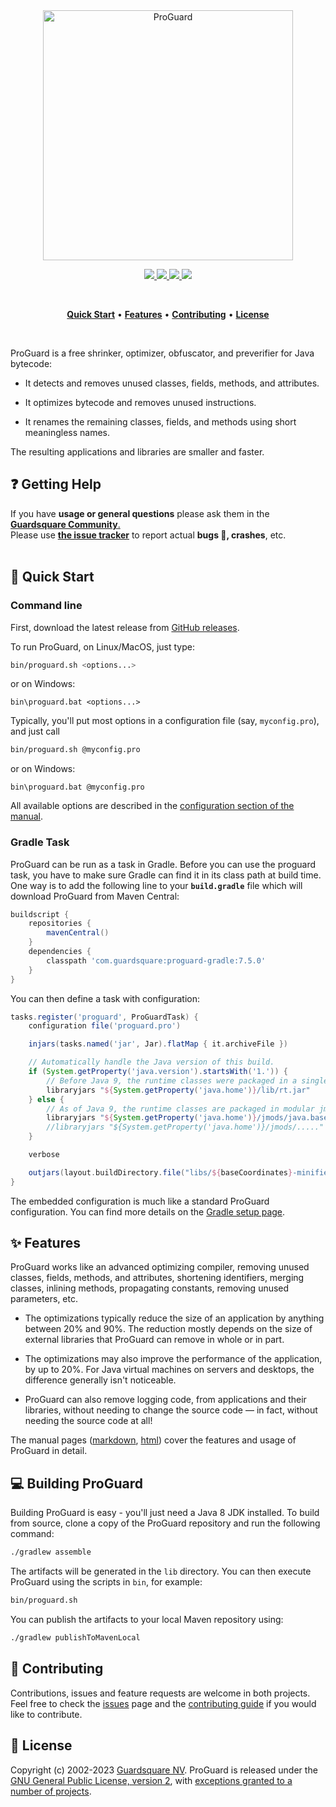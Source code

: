 <p align="center">
  <br />
  <br />
  <a href="https://www.guardsquare.com/proguard">
    <img
      src="https://www.guardsquare.com/hubfs/Logos/ProGuard-Logo-Email.png"
      alt="ProGuard" width="400">
  </a>
</p>

<!-- Badges -->
<p align="center">
  <!-- CI -->
  <a href="https://github.com/Guardsquare/proguard/actions?query=workflow%3A%22Continuous+Integration%22">
    <img src="https://github.com/Guardsquare/proguard/workflows/Continuous%20Integration/badge.svg">
  </a>
  
  <!-- Github version -->
  <!--
  <a href="releases">
    <img src="https://img.shields.io/github/v/release/guardsquare/proguard">
  </a>
  -->
    
  <!-- Maven -->
  <a href="https://search.maven.org/search?q=g:com.guardsquare">
    <img src="https://img.shields.io/maven-central/v/com.guardsquare/proguard-base">
  </a>
  
  <!-- License -->
  <a href="LICENSE">
    <img src="https://img.shields.io/github/license/guardsquare/proguard">
  </a>

  <!-- Twitter -->
  <a href="https://twitter.com/Guardsquare">
    <img src="https://img.shields.io/twitter/follow/guardsquare?style=social">
  </a>
</p>

<br />
<p align="center">
  <a href="#-quick-start"><b>Quick Start</b></a> •
  <a href="#-features"><b>Features</b></a> •
  <a href="#-contributing"><b>Contributing</b></a> •
  <a href="#-license"><b>License</b></a>
</p>
<br />

ProGuard is a free shrinker, optimizer, obfuscator, and preverifier for Java
bytecode:

* It detects and removes unused classes, fields, methods, and attributes.

* It optimizes bytecode and removes unused instructions.

* It renames the remaining classes, fields, and methods using short
  meaningless names.

The resulting applications and libraries are smaller and faster.

## ❓ Getting Help
If you have **usage or general questions** please ask them in the <a href="https://community.guardsquare.com/?utm_source=github&utm_medium=site-link&utm_campaign=github-community">**Guardsquare Community**.</a>  
Please use <a href="https://github.com/guardsquare/proguard/issues">**the issue tracker**</a> to report actual **bugs 🐛, crashes**, etc.
<br />
<br />

## 🚀 Quick Start

### Command line

First, download the latest release from [GitHub releases](https://github.com/Guardsquare/proguard/releases).

To run ProGuard, on Linux/MacOS, just type:

```bash
bin/proguard.sh <options...>
```

or on Windows:

```
bin\proguard.bat <options...>
```

Typically, you'll put most options in a configuration file (say,
`myconfig.pro`), and just call

```bash
bin/proguard.sh @myconfig.pro
```
or on Windows:

```
bin\proguard.bat @myconfig.pro
```

All available options are described in the [configuration section of the manual](https://www.guardsquare.com/manual/configuration/usage).

### Gradle Task

ProGuard can be run as a task in Gradle. Before you can use the proguard task, you have to make sure Gradle can
find it in its class path at build time. One way is to add the following
line to your **`build.gradle`** file which will download ProGuard from Maven Central:

```Groovy
buildscript {
    repositories {
        mavenCentral()
    }
    dependencies {
        classpath 'com.guardsquare:proguard-gradle:7.5.0'
    }
}
```

You can then define a task with configuration:

```Groovy
tasks.register('proguard', ProGuardTask) {
    configuration file('proguard.pro')

    injars(tasks.named('jar', Jar).flatMap { it.archiveFile })

    // Automatically handle the Java version of this build.
    if (System.getProperty('java.version').startsWith('1.')) {
        // Before Java 9, the runtime classes were packaged in a single jar file.
        libraryjars "${System.getProperty('java.home')}/lib/rt.jar"
    } else {
        // As of Java 9, the runtime classes are packaged in modular jmod files.
        libraryjars "${System.getProperty('java.home')}/jmods/java.base.jmod", jarfilter: '!**.jar', filter: '!module-info.class'
        //libraryjars "${System.getProperty('java.home')}/jmods/....."
    }

    verbose

    outjars(layout.buildDirectory.file("libs/${baseCoordinates}-minified.jar"))
}
```

The embedded configuration is much like a standard ProGuard
configuration. You can find more details on the [Gradle setup page](https://www.guardsquare.com/manual/setup/gradle).

## ✨ Features

ProGuard works like an advanced optimizing compiler, removing unused classes,
fields, methods, and attributes, shortening identifiers, merging classes,
inlining methods, propagating constants, removing unused parameters, etc.

* The optimizations typically reduce the size of an application by anything
  between 20% and 90%. The reduction mostly depends on the size of external
  libraries that ProGuard can remove in whole or in part.

* The optimizations may also improve the performance of the application, by up
  to 20%. For Java virtual machines on servers and desktops, the difference
  generally isn't noticeable.

* ProGuard can also remove logging code, from applications and their
  libraries, without needing to change the source code &mdash; in fact,
  without needing the source code at all!

The manual pages ([markdown](docs/md),
[html](https://www.guardsquare.com/proguard/manual)) cover the features and usage of
ProGuard in detail.

## 💻 Building ProGuard

Building ProGuard is easy - you'll just need a Java 8 JDK installed. 
To build from source, clone a copy of the ProGuard repository and run the following command:

```bash
./gradlew assemble
```

The artifacts will be generated in the `lib` directory. You can then execute ProGuard using the
scripts in `bin`, for example:

```bash
bin/proguard.sh
```

You can publish the artifacts to your local Maven repository using:

```bash
./gradlew publishToMavenLocal
```

## 🤝 Contributing

Contributions, issues and feature requests are welcome in both projects.
Feel free to check the [issues](https://github.com/Guardsquare/proguard/issues) page and the [contributing
guide](CONTRIBUTING.md) if you would like to contribute.

## 📝 License

Copyright (c) 2002-2023 [Guardsquare NV](https://www.guardsquare.com/).
ProGuard is released under the [GNU General Public License, version
2](LICENSE), with [exceptions granted to a number of
projects](docs/md/manual/license/gplexception.md).
